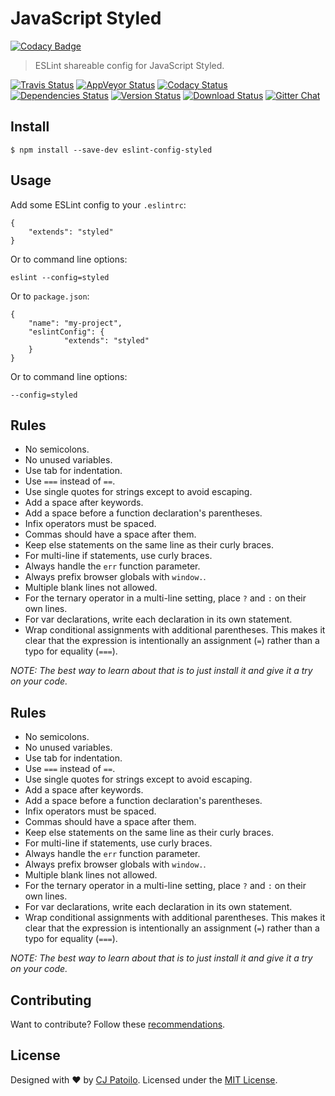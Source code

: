 # JavaScript Styled

[![Codacy Badge](https://api.codacy.com/project/badge/Grade/d8600d0317ef470285aaa93c4438e163)](https://www.codacy.com/app/cjpatoilo/eslint-config-styled?utm_source=github.com&utm_medium=referral&utm_content=cjpatoilo/eslint-config-styled&utm_campaign=badger)

> ESLint shareable config for JavaScript Styled.

[![Travis Status](https://travis-ci.org/cjpatoilo/eslint-config-styled.svg?branch=master)](https://travis-ci.org/cjpatoilo/eslint-config-styled?branch=master)
[![AppVeyor Status](https://ci.appveyor.com/api/projects/status/hldpjyx1g99g3748?svg=true)](https://ci.appveyor.com/project/cjpatoilo/eslint-config-styled)
[![Codacy Status](https://img.shields.io/codacy/grade/d8600d0317ef470285aaa93c4438e163/master.svg)](https://www.codacy.com/app/cjpatoilo/eslint-config-styled/dashboard)
[![Dependencies Status](https://david-dm.org/cjpatoilo/eslint-config-styled/status.svg)](https://david-dm.org/cjpatoilo/eslint-config-styled)
[![Version Status](https://badge.fury.io/js/eslint-config-styled.svg)](https://www.npmjs.com/package/eslint-config-styled)
[![Download Status](https://img.shields.io/npm/dt/eslint-config-styled.svg)](https://www.npmjs.com/package/eslint-config-styled)
[![Gitter Chat](https://img.shields.io/badge/gitter-join_the_chat-4cc61e.svg)](https://gitter.im/cjpatoilo/eslint-config-styled)


## Install

```
$ npm install --save-dev eslint-config-styled
```


## Usage

Add some ESLint config to your `.eslintrc`:

```
{
	"extends": "styled"
}
```

Or to command line options:

```
eslint --config=styled
```

Or to `package.json`:

```
{
	"name": "my-project",
	"eslintConfig": {
			"extends": "styled"
	}
}
```

Or to command line options:

```
--config=styled
```


## Rules

- No semicolons.
- No unused variables.
- Use tab for indentation.
- Use `===` instead of `==`.
- Use single quotes for strings except to avoid escaping.
- Add a space after keywords.
- Add a space before a function declaration's parentheses.
- Infix operators must be spaced.
- Commas should have a space after them.
- Keep else statements on the same line as their curly braces.
- For multi-line if statements, use curly braces.
- Always handle the `err` function parameter.
- Always prefix browser globals with `window.`.
- Multiple blank lines not allowed.
- For the ternary operator in a multi-line setting, place `?` and `:` on their own lines.
- For var declarations, write each declaration in its own statement.
- Wrap conditional assignments with additional parentheses. This makes it clear that the expression is intentionally an assignment (`=`) rather than a typo for equality (`===`).

*NOTE: The best way to learn about that is to just install it and give it a try on your code.*


## Rules

- No semicolons.
- No unused variables.
- Use tab for indentation.
- Use `===` instead of `==`.
- Use single quotes for strings except to avoid escaping.
- Add a space after keywords.
- Add a space before a function declaration's parentheses.
- Infix operators must be spaced.
- Commas should have a space after them.
- Keep else statements on the same line as their curly braces.
- For multi-line if statements, use curly braces.
- Always handle the `err` function parameter.
- Always prefix browser globals with `window.`.
- Multiple blank lines not allowed.
- For the ternary operator in a multi-line setting, place `?` and `:` on their own lines.
- For var declarations, write each declaration in its own statement.
- Wrap conditional assignments with additional parentheses. This makes it clear that the expression is intentionally an assignment (`=`) rather than a typo for equality (`===`).

*NOTE: The best way to learn about that is to just install it and give it a try on your code.*


## Contributing

Want to contribute? Follow these [recommendations](https://github.com/cjpatoilo/eslint-config-styled/blob/master/.github/contributing.md).


## License

Designed with ♥ by [CJ Patoilo](https://twitter.com/cjpatoilo). Licensed under the [MIT License](https://cjpatoilo.mit-license.org).
